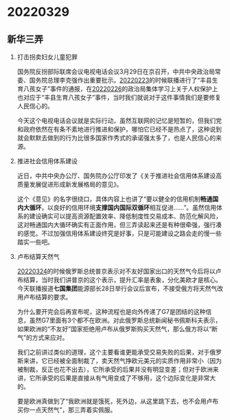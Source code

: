 # 20220329

## 新华三弄

1. 打击拐卖妇女儿童犯罪

   国务院反拐部际联席会议电视电话会议3月29日在京召开，中共中央政治局常委、国务院总理李克强作出重要批示。[20220223](http://mp.weixin.qq.com/s?__biz=MzU4MTg4MTA1Mg==&mid=2247501541&idx=1&sn=5859bfe904dbf7cfa4fce4a792b7a6b6&chksm=fd425b56ca35d24058a86fd2f80df858dcd45f495dfd9cbc126458a456c94d69fdf089939789&scene=21#wechat_redirect)的时候联播进行了“丰县生育八孩女子”事件的通报，在[20220226](http://mp.weixin.qq.com/s?__biz=MzU4MTg4MTA1Mg==&mid=2247501663&idx=1&sn=98196d5169b628c5d2e0fc795b12dc1b&chksm=fd425aecca35d3fa0cfd84ce65c45204ab09e9bc59f75dc117596289631805e72c724020da16&scene=21#wechat_redirect)的政治局集体学习上关于人权保护上也对应于“丰县生育八孩女子”事件，当时我们就说对于这件事情我们是要修复人民信心的。

   今天这个电视电话会议就是实际行动，虽然互联网的记忆是短暂的，但我们党和政府依然在有条不紊地进行推进和保护，哪怕它已经不是热点了，这种说到就会默默去做到的行为比很多国家作秀式的承诺强太多了，也是人民信心的来源。

2. 推进社会信用体系建设

   近日，中共中央办公厅、国务院办公厅印发了《关于推进社会信用体系建设高质量发展促进形成新发展格局的意见》。

   这个《意见》的名字很绕口，具体内容上也讲了“要以健全的信用机制**畅通国内大循环**，以良好的信用环境**支撑国内国际双循环**相互促进……”。虽然信用体系的建设确实可以提高资源配置效率、降低制度性交易成本、防范化解风险，这对畅通国内大循环确实有正面作用，但三弄读起来还是有种很牵强，强行凑的感觉。不过加强信用体系建设终究是好事，只是可能建设之路会走的慢一些踏实一些吧。

3. 卢布结算天然气

   [20220324](http://mp.weixin.qq.com/s?__biz=MzU4MTg4MTA1Mg==&mid=2247502337&idx=1&sn=8d5f9168b85adf2326827c4534a85218&chksm=fd4257b2ca35dea4fdf4e7a5a2511c87c657bc55f7b21fa701d4f049ca8243e26f29589a1749&scene=21#wechat_redirect)的时候俄罗斯总统普京表示对不友好国家出口的天然气今后将以卢布结算，当时我们讲普京的这个表示，提升汇率是表象，分化美欧才是核心。今天联播报道**七国集团**能源部长28日举行会议后宣布，不接受俄方将天然气改用卢布结算的要求。

   为什么要开完会后再宣布呢，这种流程也是向外传递了G7是团结的这种信息，虽然G7里面有3个都不在欧洲。对此俄罗斯总统新闻秘书佩斯科夫表示，如果欧洲的“不友好”国家拒绝用卢布从俄罗斯购买天然气，那么俄方将以“断气”的方式来应对。

   我们之前讲过类似的道理，这个主要看谁更能承受交易失败的后果，对于俄罗斯来讲，它已经被全面制裁了，卖天然气挣欧元美元的实质作用非常小（因为被制裁，反正也花不出去），它所承受的后果并没有明显变差；但对于欧洲来讲，它所承受的后果是直接从有气用变成了不够用，这个边际变化是非常大的。

   要是欧洲真做到了“我欧洲就是饿死，死外边，从这里跳下去，也不会用卢布买你一点天然气”，那三弄着实佩服。